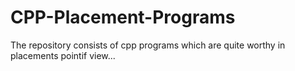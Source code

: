 # CPP-Placement-Programs

The repository consists of cpp programs which are quite worthy in placements pointif view... 
